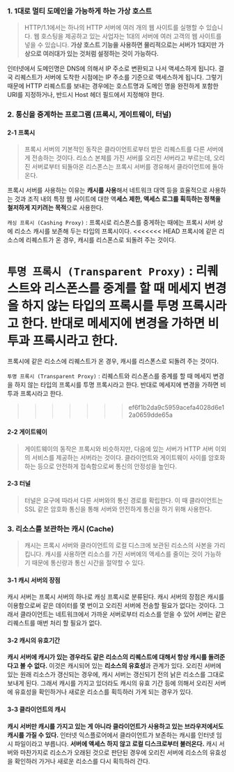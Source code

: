 ### 1. 1대로 멀티 도메인을 가능하게 하는 가상 호스트
> HTTP/1.1에서는 하나의 HTTP 서버에 여러 개의 웹 사이트를 실행할 수 있습니다. 웹 호스팅을 제공하고 있는 사업자는 1대의 서버에 여러 고객의 웹 사이트를 넣을 수 있습니다.
> **가상 호스트 기능을 사용하면 물리적으로는 서버가 1대지만 가상으로 여러대가 있는 것처럼 설정하는 것이 가능하다.**

인터넷에서 도메인명은 DNS에 의해서 IP 주소로 변환되고 나서 액세스하게 됩니다. 결국 리퀘스트가 서버에 도착한 시점에는 IP 주소를 기준으로 액세스하게 됩니다. 그렇기 때문에 HTTP 리퀘스트를 보내는 경우에는 호스트명과 도메인 명을 완전하게 포함한 URI를 지정하거나, 반드시 Host 헤더 필드에서 지정해야 한다.

### 2. 통신을 중계하는 프로그램 (프록시, 게이트웨이, 터널)

#### 2-1 프록시
> 프록시 서버의 기본적인 동작은 클라이언트로부터 받은 리퀘스트를 다른 서버에게 전송하는 것이다. 
> 리소스 본체를 가진 서버를 오리진 서버라고 부르는데, 오리진 서버로부터 되돌아온 리스폰스는 프록시 서버를 경유해서 클라이언트에 돌아온다.

프록시 서버를 사용하는 이유는 **캐시를 사용**해서 네트워크 대역 등을 효율적으로 사용하는 것과 조직 내의 특정 웹 사이트에 대한 액**세스 제한, 액세스 로그를 획득하는 정책을 철저하게 지키려는 목적**으로 사용한다.

`캐싱 프록시 (Cashing Proxy)` : 프록시로 리스폰스를 중게하는 때에는 프록시 서버 상에 리소스 캐시를 보존해 두는 타입의 프록시이다.
<<<<<<< HEAD
프록시에 같은 리소스에 리퀘스트가 온 경우, 캐시를 리스폰스로 되돌려 주는 것이다.

`투명 프록시 (Transparent Proxy)` : 리퀘스트와 리스폰스를 중계를 할 때 메세지 변경을 하지 않는 타입의 프록시를 투명 프록시라고 한다.
반대로 메세지에 변경을 가하면 비투과 프록시라고 한다.
=======
프록시에 같은 리소스에 리퀘스트가 온 경우, 캐시를 리스폰스로 되돌려 주는 것이다. <br>

`투명 프록시 (Transparent Proxy)` : 리퀘스트와 리스폰스를 중계를 할 때 메세지 변경을 하지 않는 타입의 프록시를 투명 프록시라고 한다.
반대로 메세지에 변경을 가하면 비투과 프록시라고 한다. <br>
>>>>>>> ef6f1b2da9c5959acefa4028d6e12a0659dde65a

#### 2-2 게이트웨이
> 게이트웨이의 동작은 프록시와 비슷하지만, 다음에 있는 서버가 HTTP 서버 이외의 서비스를 제공하는 서버라는 것이다. 클라이언트와 게이트웨이 사이를 암호화하는 등으로 안전하게 접속함으로써 통신의 안정성을 높인다.

#### 2-3 터널
> 터널은 요구에 따라서 다른 서버와의 통신 경로를 확립한다. 이 때 클라이언트는 SSL 같은 암호화 통신을 통해 서버와 안전하게 통신을 하기 위해 사용한다.

### 3. 리소스를 보관하는 캐시 (Cache)
> 캐시는 프록시 서버와 클라이언트의 로컬 디스크에 보관된 리소스의 사본을 가리킵니다. 캐시를 사용하면 리소스를 가진 서버에의 액세스를 줄이는 것이 가능하기 때문에 통신량과 통신 시간을 절약할 수 있다.

#### 3-1 캐시 서버의 장점
캐시 서버는 프록시 서버의 하나로 캐싱 프록시로 분류된다. 캐시 서버의 장점은 캐시를 이용함으로써 같은 데이터를 몇 번이고 오리진 서버에 전송할 필요가 없다는 것이다. 그래서 클라이언트는 네트워크에서 가까운 서버로부터 리소스를 얻을 수 있어 서버는 같은 리퀘스트를 매번 처리 할 필요가 없다.

#### 3-2 캐시의 유효기간
**캐시 서버에 캐시가 있는 경우라도 같은 리소스의 리퀘스트에 대해서 항상 캐시를 돌려준다고 볼 수 없다.** 이것은 캐시되어 있는 **리소스의 유효성**과 관계가 있다. 
오리진 서버에 있는 원래 리소스가 갱신되는 경우에, 캐시 서버는 갱신되기 전의 낡은 리소스를 그대로 보내게 된다. 그래서 캐시를 가지고 있더라도 캐시의 유효 기간 등에 의해서 오리진 서버에 유효성을 확인하거나 새로운 리소스를 획득하러 가게 되는 경우가 있다.

#### 3-3 클라이언트의 캐시 
**캐시 서버만 캐시를 가지고 있는 게 아니라 클라이언트가 사용하고 있는 브라우저에서도 캐시를 가질 수 있다.** 인터넷 익스플로어에서 클라이언트가 보존하는 캐시를 인터넷 임시 파일이라고 부릅니다. **서버에 액세스 하지 않고 로컬 디스크로부터 불러온다.**
캐시 서버와 마찬가지로 리소스가 오래된 것으로 판단된 경우에 오리진 서버에 리소스의 유효성을 확인하러 가거나 새로운 리소스를 다시 획득하러 간다.